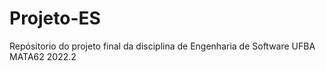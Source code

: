 # Projeto-ES
Repósitorio do projeto final da disciplina de Engenharia de Software UFBA MATA62 2022.2
